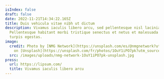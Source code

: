 ```yaml
---
isIndex: false
draft: false
date: 2022-11-21T14:34:22.165Z
title: Duis vehicula vitae nibh ut dictum
description: Vivamus iaculis libero arcu, sed pellentesque nisl lacinia eget.
  Pellentesque habitant morbi tristique senectus et netus et malesuada fames ac
  turpis egestas.
image:
  credit: Photo by [NMG Network](https://unsplash.com/es/@nmgnetwork?utm_source=unsplash&utm_medium=referral&utm_content=creditCopyText)
    on [Unsplash](https://unsplash.com/fr/photos/1OuY1iPO7pk?utm_source=unsplash&utm_medium=referral&utm_content=creditCopyText)
  src: /images/uploads/nmg-network-1OuY1iPO7pk-unsplash.jpg
press:
  url: https://lipsum.com/
  title: Vivamus iaculis libero arcu
---
```

